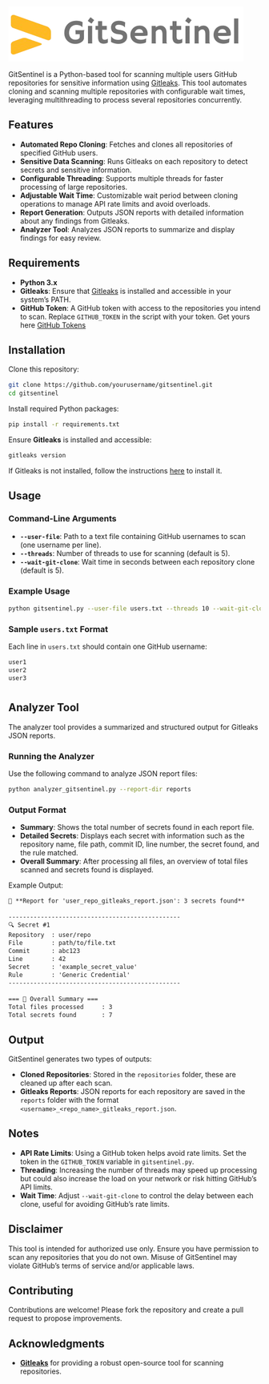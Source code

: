 
![GitSentinel](logo.png)

GitSentinel is a Python-based tool for scanning multiple users GitHub repositories for sensitive information using [Gitleaks](https://github.com/gitleaks/gitleaks). This tool automates cloning and scanning multiple repositories with configurable wait times, leveraging multithreading to process several repositories concurrently.

## Features

- **Automated Repo Cloning**: Fetches and clones all repositories of specified GitHub users.
- **Sensitive Data Scanning**: Runs Gitleaks on each repository to detect secrets and sensitive information.
- **Configurable Threading**: Supports multiple threads for faster processing of large repositories.
- **Adjustable Wait Time**: Customizable wait period between cloning operations to manage API rate limits and avoid overloads.
- **Report Generation**: Outputs JSON reports with detailed information about any findings from Gitleaks.
- **Analyzer Tool**: Analyzes JSON reports to summarize and display findings for easy review.

## Requirements

- **Python 3.x**
- **Gitleaks**: Ensure that [Gitleaks](https://github.com/gitleaks/gitleaks) is installed and accessible in your system’s PATH.
- **GitHub Token**: A GitHub token with access to the repositories you intend to scan. Replace `GITHUB_TOKEN` in the script with your token. Get yours here [GitHub Tokens](https://github.com/settings/tokens)

## Installation

Clone this repository:

```bash
git clone https://github.com/yourusername/gitsentinel.git
cd gitsentinel
```

Install required Python packages:

```bash
pip install -r requirements.txt
```

Ensure **Gitleaks** is installed and accessible:

```bash
gitleaks version
```

If Gitleaks is not installed, follow the instructions [here](https://github.com/gitleaks/gitleaks#install) to install it.

## Usage

### Command-Line Arguments

- **`--user-file`**: Path to a text file containing GitHub usernames to scan (one username per line).
- **`--threads`**: Number of threads to use for scanning (default is 5).
- **`--wait-git-clone`**: Wait time in seconds between each repository clone (default is 5).

### Example Usage

```bash
python gitsentinel.py --user-file users.txt --threads 10 --wait-git-clone 10
```

### Sample `users.txt` Format

Each line in `users.txt` should contain one GitHub username:

```
user1
user2
user3
```
#

## Analyzer Tool

The analyzer tool provides a summarized and structured output for Gitleaks JSON reports.

### Running the Analyzer

Use the following command to analyze JSON report files:

```bash
python analyzer_gitsentinel.py --report-dir reports
```

### Output Format

- **Summary**: Shows the total number of secrets found in each report file.
- **Detailed Secrets**: Displays each secret with information such as the repository name, file path, commit ID, line number, the secret found, and the rule matched.
- **Overall Summary**: After processing all files, an overview of total files scanned and secrets found is displayed.

Example Output:

```
📄 **Report for 'user_repo_gitleaks_report.json': 3 secrets found**

------------------------------------------------
🔍 Secret #1
Repository  : user/repo
File        : path/to/file.txt
Commit      : abc123
Line        : 42
Secret      : 'example_secret_value'
Rule        : 'Generic Credential'
------------------------------------------------

=== 📝 Overall Summary ===
Total files processed     : 3
Total secrets found       : 7
```

## Output

GitSentinel generates two types of outputs:

- **Cloned Repositories**: Stored in the `repositories` folder, these are cleaned up after each scan.
- **Gitleaks Reports**: JSON reports for each repository are saved in the `reports` folder with the format `<username>_<repo_name>_gitleaks_report.json`.

## Notes

- **API Rate Limits**: Using a GitHub token helps avoid rate limits. Set the token in the `GITHUB_TOKEN` variable in `gitsentinel.py`.
- **Threading**: Increasing the number of threads may speed up processing but could also increase the load on your network or risk hitting GitHub’s API limits.
- **Wait Time**: Adjust `--wait-git-clone` to control the delay between each clone, useful for avoiding GitHub’s rate limits.

## Disclaimer

This tool is intended for authorized use only. Ensure you have permission to scan any repositories that you do not own. Misuse of GitSentinel may violate GitHub’s terms of service and/or applicable laws.

## Contributing

Contributions are welcome! Please fork the repository and create a pull request to propose improvements.

## Acknowledgments

- **[Gitleaks](https://github.com/gitleaks/gitleaks)** for providing a robust open-source tool for scanning repositories.
